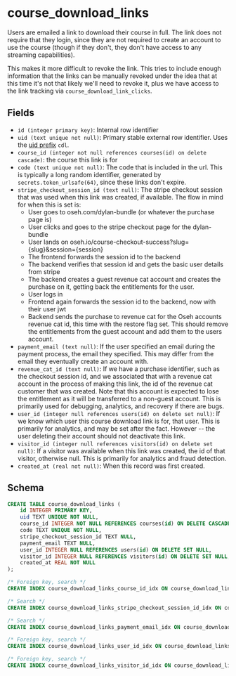 # course_download_links

Users are emailed a link to download their course in full. The link does not
require that they login, since they are not required to create an account to
use the course (though if they don't, they don't have access to any streaming
capabilities).

This makes it more difficult to revoke the link. This tries to include enough
information that the links can be manually revoked under the idea that at this
time it's not that likely we'll need to revoke it, plus we have access to the
link tracking via `course_download_link_clicks`.

## Fields

- `id (integer primary key)`: Internal row identifier
- `uid (text unique not null)`: Primary stable external row identifier.
  Uses the [uid prefix](../uid_prefixes.md) `cdl`.
- `course_id (integer not null references courses(id) on delete cascade)`:
  the course this link is for
- `code (text unique not null)`: The code that is included in the url.
  This is typically a long random identifier, generated by
  `secrets.token_urlsafe(64)`, since these links don't expire.
- `stripe_checkout_session_id (text null)`: The stripe checkout session
  that was used when this link was created, if available. The flow
  in mind for when this is set is:
  - User goes to oseh.com/dylan-bundle (or whatever the purchase page is)
  - User clicks and goes to the stripe checkout page for the dylan-bundle
  - User lands on oseh.io/course-checkout-success?slug={slug}&session={session}
  - The frontend forwards the session id to the backend
  - The backend verifies that session id and gets the basic user details from stripe
  - The backend creates a guest revenue cat account and creates the purchase on it,
    getting back the entitlements for the user.
  - User logs in
  - Frontend again forwards the session id to the backend, now with their user jwt
  - Backend sends the purchase to revenue cat for the Oseh accounts revenue cat id,
    this time with the restore flag set. This should remove the entitlements
    from the guest account and add them to the users account.
- `payment_email (text null)`: If the user specified an email during the payment process,
  the email they specified. This may differ from the email they eventually create an account
  with.
- `revenue_cat_id (text null)`: If we have a purchase identifier, such as the checkout
  session id, and we associated that with a revenue cat account in the process of making
  this link, the id of the revenue cat customer that was created. Note that this account
  is expected to lose the entitlement as it will be transferred to a non-guest account.
  This is primarily used for debugging, analytics, and recovery if there are bugs.
- `user_id (integer null references users(id) on delete set null)`: If we know which
  user this course download link is for, that user. This is primarily for analytics,
  and may be set after the fact. However -- the user deleting their account should not
  deactivate this link.
- `visitor_id (integer null references visitors(id) on delete set null)`: If a visitor
  was available when this link was created, the id of that visitor, otherwise null.
  This is primarily for analytics and fraud detection.
- `created_at (real not null)`: When this record was first created.

## Schema

```sql
CREATE TABLE course_download_links (
    id INTEGER PRIMARY KEY,
    uid TEXT UNIQUE NOT NULL,
    course_id INTEGER NOT NULL REFERENCES courses(id) ON DELETE CASCADE,
    code TEXT UNIQUE NOT NULL,
    stripe_checkout_session_id TEXT NULL,
    payment_email TEXT NULL,
    user_id INTEGER NULL REFERENCES users(id) ON DELETE SET NULL,
    visitor_id INTEGER NULL REFERENCES visitors(id) ON DELETE SET NULL,
    created_at REAL NOT NULL
);

/* Foreign key, search */
CREATE INDEX course_download_links_course_id_idx ON course_download_links(course_id);

/* Search */
CREATE INDEX course_download_links_stripe_checkout_session_id_idx ON course_download_links(stripe_checkout_session_id);

/* Search */
CREATE INDEX course_download_links_payment_email_idx ON course_download_links(payment_email);

/* Foreign key, search */
CREATE INDEX course_download_links_user_id_idx ON course_download_links(user_id);

/* Foreign key, search */
CREATE INDEX course_download_links_visitor_id_idx ON course_download_links(visitor_id);
```
